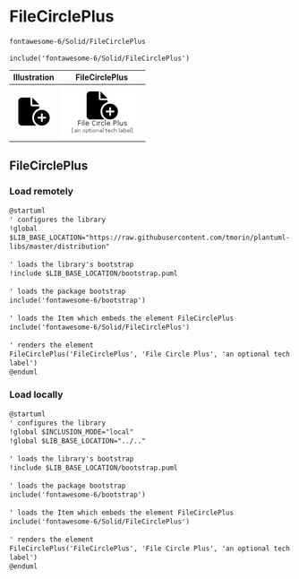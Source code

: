 # FileCirclePlus


```text
fontawesome-6/Solid/FileCirclePlus
```

```text
include('fontawesome-6/Solid/FileCirclePlus')
```



| Illustration | FileCirclePlus |
| :---: | :---: |
| ![illustration for Illustration](../../fontawesome-6/Solid/FileCirclePlus.png) | ![illustration for FileCirclePlus](../../fontawesome-6/Solid/FileCirclePlus.Local.png) |




## FileCirclePlus

### Load remotely
```plantuml
@startuml
' configures the library
!global $LIB_BASE_LOCATION="https://raw.githubusercontent.com/tmorin/plantuml-libs/master/distribution"

' loads the library's bootstrap
!include $LIB_BASE_LOCATION/bootstrap.puml

' loads the package bootstrap
include('fontawesome-6/bootstrap')

' loads the Item which embeds the element FileCirclePlus
include('fontawesome-6/Solid/FileCirclePlus')

' renders the element
FileCirclePlus('FileCirclePlus', 'File Circle Plus', 'an optional tech label')
@enduml
```

### Load locally
```plantuml
@startuml
' configures the library
!global $INCLUSION_MODE="local"
!global $LIB_BASE_LOCATION="../.."

' loads the library's bootstrap
!include $LIB_BASE_LOCATION/bootstrap.puml

' loads the package bootstrap
include('fontawesome-6/bootstrap')

' loads the Item which embeds the element FileCirclePlus
include('fontawesome-6/Solid/FileCirclePlus')

' renders the element
FileCirclePlus('FileCirclePlus', 'File Circle Plus', 'an optional tech label')
@enduml
```

